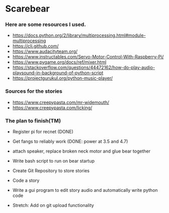 # Scarebear


### Here are some resources I used.
- https://docs.python.org/2/library/multiprocessing.html#module-multiprocessing
- https://cli.github.com/
- https://www.audacityteam.org/
- https://www.instructables.com/Servo-Motor-Control-With-Raspberry-Pi/
- https://www.pygame.org/docs/ref/mixer.html
- https://stackoverflow.com/questions/44472162/how-do-play-audio-playsound-in-background-of-python-script
- https://projectgurukul.org/python-music-player/

### Sources for the stories
- https://www.creepypasta.com/mr-widemouth/
- https://www.creepypasta.com/licking/

### The plan to finish(TM)
- Register pi for recnet (DONE)
- Get fangs to reliably work (DONE: power at 3.5 and 4.7)
- attach speaker, replace broken neck motor and glue bear together
- Write bash script to run on bear startup
- Create Git Repository to store stories
- Code a story

- Write a gui program to edit story audio and automatically write python code
- Stretch: Add on git upload functionality